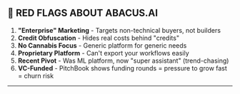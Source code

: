 ## 🚨 RED FLAGS ABOUT ABACUS.AI

1. **"Enterprise" Marketing** - Targets non-technical buyers, not builders
2. **Credit Obfuscation** - Hides real costs behind "credits"
3. **No Cannabis Focus** - Generic platform for generic needs
4. **Proprietary Platform** - Can't export your workflows easily
5. **Recent Pivot** - Was ML platform, now "super assistant" (trend-chasing)
6. **VC-Funded** - PitchBook shows funding rounds = pressure to grow fast = churn risk

---
